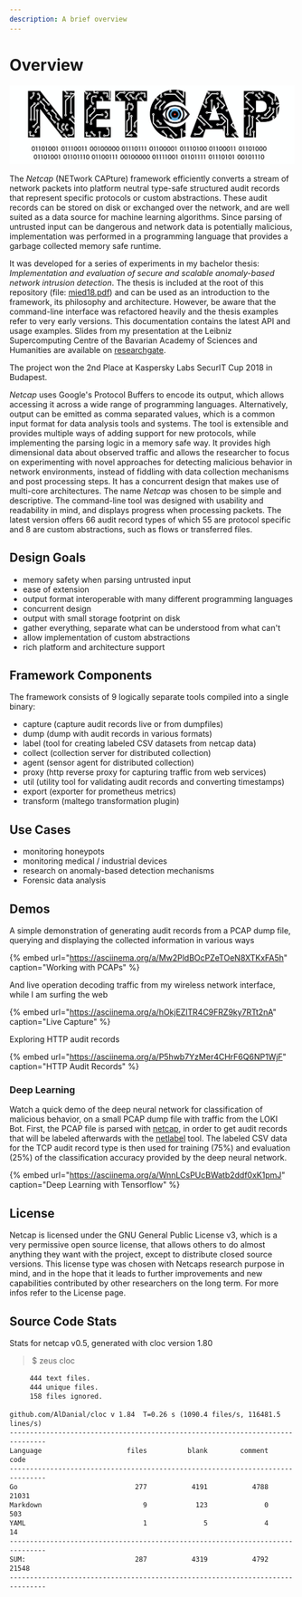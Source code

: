 ```yaml
---
description: A brief overview
---
```


# Overview

![](.gitbook/assets/screenshot-2019-05-05-at-13.41.40%20%282%29%20%283%29%20%281%29.png)

The _Netcap_ \(NETwork CAPture\) framework efficiently converts a stream of network packets into platform neutral type-safe structured audit records that represent specific protocols or custom abstractions. These audit records can be stored on disk or exchanged over the network, and are well suited as a data source for machine learning algorithms. Since parsing of untrusted input can be dangerous and network data is potentially malicious, implementation was performed in a programming language that provides a garbage collected memory safe runtime.

It was developed for a series of experiments in my bachelor thesis: _Implementation and evaluation of secure and scalable anomaly-based network intrusion detection_. The thesis is included at the root of this repository \(file: [mied18.pdf](https://github.com/dreadl0ck/netcap/blob/master/mied18.pdf)\) and can be used as an introduction to the framework, its philosophy and architecture. However, be aware that the command-line interface was refactored heavily and the thesis examples refer to very early versions. This documentation contains the latest API and usage examples. Slides from my presentation at the Leibniz Supercomputing Centre of the Bavarian Academy of Sciences and Humanities are available on [researchgate](https://www.researchgate.net/project/Anomaly-based-Network-Security-Monitoring).

The project won the 2nd Place at Kaspersky Labs SecurIT Cup 2018 in Budapest.

_Netcap_ uses Google's Protocol Buffers to encode its output, which allows accessing it across a wide range of programming languages. Alternatively, output can be emitted as comma separated values, which is a common input format for data analysis tools and systems. The tool is extensible and provides multiple ways of adding support for new protocols, while implementing the parsing logic in a memory safe way. It provides high dimensional data about observed traffic and allows the researcher to focus on experimenting with novel approaches for detecting malicious behavior in network environments, instead of fiddling with data collection mechanisms and post processing steps. It has a concurrent design that makes use of multi-core architectures. The name _Netcap_ was chosen to be simple and descriptive. The command-line tool was designed with usability and readability in mind, and displays progress when processing packets. The latest version offers 66 audit record types of which 55 are protocol specific and 8 are custom abstractions, such as flows or transferred files.

## Design Goals

* memory safety when parsing untrusted input
* ease of extension
* output format interoperable with many different programming languages
* concurrent design
* output with small storage footprint on disk
* gather everything, separate what can be understood from what can't
* allow implementation of custom abstractions
* rich platform and architecture support

## Framework Components

The framework consists of 9 logically separate tools compiled into a single binary:

* capture \(capture audit records live or from dumpfiles\)
* dump \(dump with audit records in various formats\)
* label \(tool for creating labeled CSV datasets from netcap data\)
* collect \(collection server for distributed collection\)
* agent \(sensor agent for distributed collection\)
* proxy \(http reverse proxy for capturing traffic from web services\)
* util \(utility tool for validating audit records and converting timestamps\)
* export \(exporter for prometheus metrics\)
* transform \(maltego transformation plugin\)

## Use Cases

* monitoring honeypots
* monitoring medical / industrial devices
* research on anomaly-based detection mechanisms
* Forensic data analysis

## Demos

A simple demonstration of generating audit records from a PCAP dump file, querying and displaying the collected information in various ways

{% embed url="https://asciinema.org/a/Mw2PldBOcPZeTOeN8XTKxFA5h" caption="Working with PCAPs" %}

And live operation decoding traffic from my wireless network interface, while I am surfing the web

{% embed url="https://asciinema.org/a/hOkjEZlTR4C9FRZ9ky7RTt2nA" caption="Live Capture" %}

Exploring HTTP audit records

{% embed url="https://asciinema.org/a/P5hwb7YzMer4CHrF6Q6NP1WjF" caption="HTTP Audit Records" %}

### Deep Learning

Watch a quick demo of the deep neural network for classification of malicious behavior, on a small PCAP dump file with traffic from the LOKI Bot. First, the PCAP file is parsed with [netcap](https://github.com/dreadl0ck/netcap-tf-dnn/blob/master/github.com/dreadl0ck/netcap), in order to get audit records that will be labeled afterwards with the [netlabel](https://github.com/dreadl0ck/netcap#netlabel-command-line-tool) tool. The labeled CSV data for the TCP audit record type is then used for training \(75%\) and evaluation \(25%\) of the classification accuracy provided by the deep neural network.

{% embed url="https://asciinema.org/a/WnnLCsPUcBWatb2ddf0xK1pmJ" caption="Deep Learning with Tensorflow" %}

## License

Netcap is licensed under the GNU General Public License v3, which is a very permissive open source license, that allows others to do almost anything they want with the project, except to distribute closed source versions. This license type was chosen with Netcaps research purpose in mind, and in the hope that it leads to further improvements and new capabilities contributed by other researchers on the long term. For more infos refer to the License page.

## Source Code Stats

Stats for netcap v0.5, generated with cloc version 1.80

> $ zeus cloc

```text
     444 text files.
     444 unique files.                                          
     158 files ignored.

github.com/AlDanial/cloc v 1.84  T=0.26 s (1090.4 files/s, 116481.5 lines/s)
-------------------------------------------------------------------------------
Language                     files          blank        comment           code
-------------------------------------------------------------------------------
Go                             277           4191           4788          21031
Markdown                         9            123              0            503
YAML                             1              5              4             14
-------------------------------------------------------------------------------
SUM:                           287           4319           4792          21548
-------------------------------------------------------------------------------
```

